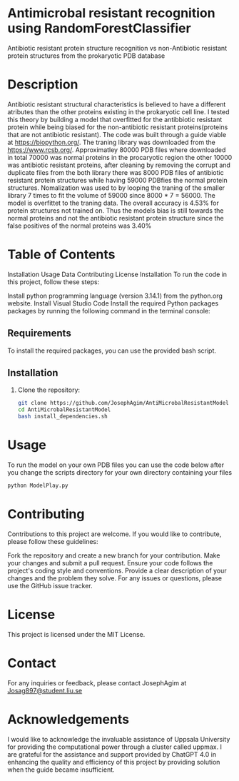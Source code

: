 # Antimicrobal resistant recognition using RandomForestClassifier
Antibiotic resistant protein structure recognition vs non-Antibiotic resistant protein structures from the prokaryotic  PDB database 

# Description
Antibiotic resistant structural characteristics is believed to have a different atributes than the other proteins existing in the prokaryotic cell line. I tested this theory by building a model that overfitted for the antibbiotic resistant protein while being biased for the non-antibiotic resistant proteins(proteins that are not antibiotic resistant).
The code was built through a guide viable at https://biopython.org/. The traning library was downloaded from the https://www.rcsb.org/. Approximatley 80000 PDB files where downloaded in total 70000 was normal proteins in the procaryotic region the other 10000 was antibiotic resistant proteins,  after cleaning by removing the corrupt and duplicate files from the both library there was 8000 PDB files of antibiotic resistant protein structures while having 59000 PDBfies the normal protein structures. Nomalization was used to  by looping the traning of the smaller library 7 times to fit the volume of 59000 since 8000 * 7 = 56000.
The model is overfittet to the traning data. The overall accuracy is 4.53% for protein structures not trained on. Thus the models bias is still towards the normal proteins and not the antibiotic resistant protein structure since the false positives of the normal proteins was 3.40%   

# Table of Contents
Installation
Usage
Data
Contributing
License
Installation
To run the code in this project, follow these steps:

Install python programming language (version 3.14.1) from the python.org website.
Install Visual Studio Code
Install the required Python packages packages by running the following command in the terminal console:

## Requirements

To install the required packages, you can use the provided bash script.

## Installation

1. Clone the repository:

   ```bash
   git clone https://github.com/JosephAgim/AntiMicrobalResistantModel
   cd AntiMicrobalResistantModel
   bash install_dependencies.sh
   ```
# Usage
To run the model on your own PDB files you can  use the code below after you change the scripts directory for your own directory containing your files 

   ```bash
   python ModelPlay.py
   ```
# Contributing
Contributions to this project are welcome. If you would like to contribute, please follow these guidelines:

Fork the repository and create a new branch for your contribution.
Make your changes and submit a pull request.
Ensure your code follows the project's coding style and conventions.
Provide a clear description of your changes and the problem they solve.
For any issues or questions, please use the GitHub issue tracker.

# License
This project is licensed under the MIT License.

# Contact
For any inquiries or feedback, please contact JosephAgim at Josag897@student.liu.se

# Acknowledgements
I would like to acknowledge the invaluable assistance of Uppsala University for providing the computational power through a cluster called uppmax. 
I are grateful for the assistance and support provided by ChatGPT 4.0 in enhancing the quality and efficiency of this project by  providing solution when the guide became insufficient.
